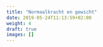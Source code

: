```yaml
---
title: "Normaalkracht en gewicht"
date: 2019-05-24T11:13:59+02:00
weight: 4
draft: true
images: []
---
```


